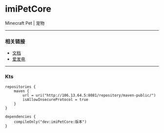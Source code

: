 # imiPetCore
Minecraft Pet | 宠物

---

### 相关链接
- [文档](https://www.imipet.com/)
- [爱发电](https://afdian.net/item/1b8423d826ea11ed874252540025c377)

---
### Kts
```
repositories {
    maven {
        url = uri("http://106.13.64.5:8081/repository/maven-public/")
        isAllowInsecureProtocol = true
    }
}

dependencies {
    compileOnly("dev:imiPetCore:版本")
}
```